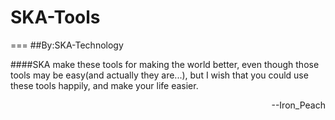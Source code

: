 # SKA-Tools
===
##By:SKA-Technology

####SKA make these tools for making the world better, even though those tools may be easy(and actually they are...), but I wish that you could use these tools happily, and make your life easier.

<div align="right">--Iron_Peach</div>
